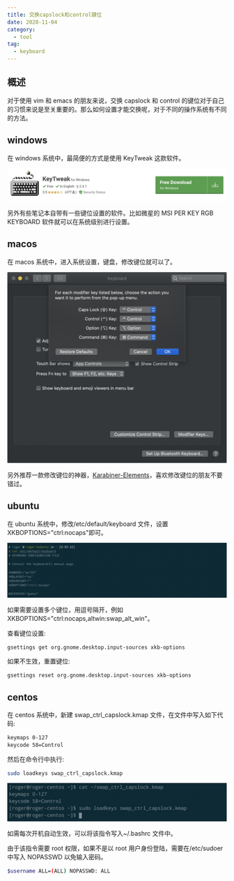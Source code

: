 ```yaml
---
title: 交换capslock和control键位
date: 2020-11-04
category:
  - tool
tag:
  - keyboard
---
```


## 概述

对于使用 vim 和 emacs 的朋友来说，交换 capslock 和 control 的键位对于自己的习惯来说是至关重要的。那么如何设置才能交换呢，对于不同的操作系统有不同的方法。

## windows

在 windows 系统中，最简便的方式是使用 KeyTweak 这款软件。

![windows_modify_keys](./images/交换capslock和control键位/windows_modify_keys.png)

另外有些笔记本自带有一些键位设置的软件。比如微星的 MSI PER KEY RGB KEYBOARD 软件就可以在系统级别进行设置。

## macos

在 macos 系统中，进入系统设置，键盘，修改键位就可以了。

![macos_modify_keys](./images/交换capslock和control键位/macos_modify_keys.png)

另外推荐一款修改键位的神器，[Karabiner-Elements](https://karabiner-elements.pqrs.org/)，喜欢修改键位的朋友不要错过。

## ubuntu

在 ubuntu 系统中，修改/etc/default/keyboard 文件，设置 XKBOPTIONS="ctrl:nocaps"即可。

![ubuntu_modify_keys](./images/交换capslock和control键位/ubuntu_modify_keys.png)

如果需要设置多个键位，用逗号隔开，例如 XKBOPTIONS="ctrl:nocaps,altwin:swap_alt_win"。

查看键位设置:

```bash
gsettings get org.gnome.desktop.input-sources xkb-options
```

如果不生效，重置键位:

```bash
gsettings reset org.gnome.desktop.input-sources xkb-options
```

## centos

在 centos 系统中，新建 swap_ctrl_capslock.kmap 文件，在文件中写入如下代码:

```bash
keymaps 0-127
keycode 58=Control
```

然后在命令行中执行:

```bash
sudo loadkeys swap_ctrl_capslock.kmap
```

![centos_modify_keys](./images/交换capslock和control键位/centos_modify_keys.png)

如需每次开机自动生效，可以将该指令写入~/.bashrc 文件中。

由于该指令需要 root 权限，如果不是以 root 用户身份登陆，需要在/etc/sudoer 中写入 NOPASSWD 以免输入密码。

```bash
$username ALL=(ALL) NOPASSWD: ALL
```
